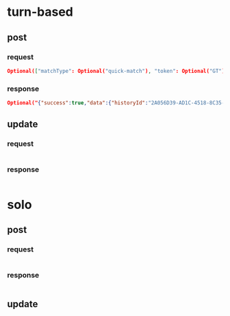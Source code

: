 # turn-based

## post

### request
```json
Optional(["matchType": Optional("quick-match"), "token": Optional("GT"), "gameType": Optional("solo"), "myAddress": Optional("cb9b58defc54151b9993bd0f23104c34a3fef44c"), "opponentAddress": Optional("a25e6d748da3839236fef432e8770aef7c1f3f8a"), "lastUpdated": Optional(1562080013), "opponentPaymentId": Optional(""), "historyId": Optional("2A056D39-AD1C-4518-8C35-A74CEC3AF20B"), "myScore": Optional(0), "appId": Optional("000009"), "opponentScore": Optional(0), "entryFee": Optional(1.0), "matchId": Optional("9e1420cd-0fb7-4aaf-8d45-4a28d362e3eb."), "myPaymentId": Optional(""), "prizeWinner": Optional("winner"), "myNakamaId": Optional("2aa3b5fb-6cf2-4dc2-9c16-8e00745faf1a"), "prize": Optional(2.0), "opponentNakamaId": Optional("b6c5bb5e-688b-4a84-9448-a9a650ef92cf"), "status": Optional("pending"), "initiated": Optional(1562080013), "chain": Optional("ropsten")])
```

### response

```json
Optional("{"success":true,"data":{"historyId":"2A056D39-AD1C-4518-8C35-A74CEC3AF20B","historyType":"match","matchId":"9e1420cd-0fb7-4aaf-8d45-4a28d362e3eb.","matchType":"quick-match","appID":"000009","gameType":"solo","prizeWinner":"winner","token":"GT","entryFee":1,"prize":2,"myAddress":"cb9b58defc54151b9993bd0f23104c34a3fef44c","myNakamaId":"2aa3b5fb-6cf2-4dc2-9c16-8e00745faf1a","opponentAddress":"a25e6d748da3839236fef432e8770aef7c1f3f8a","opponentNakamaId":"b6c5bb5e-688b-4a84-9448-a9a650ef92cf","status":"pending","chain":"ropsten","initiated":1562080013,"lastUpdated":1562080013}}")
```

## update

### request

```json

```

### response

```json

```

# solo

## post

### request

```json

```

### response

```json

```


## update


<!--stackedit_data:
eyJoaXN0b3J5IjpbMTk0Nzc5MjU1LDkzNzI4OTcsLTEzNjc4Mz
IzMTUsNzc3MzI1NjMxLDYzNzAyNjk2NywxODM1NDE2MjMzLC04
NzE2MTkwMzZdfQ==
-->